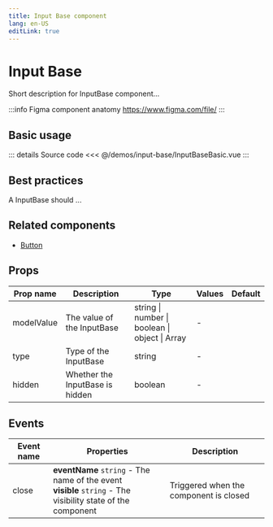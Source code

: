 ```yaml
---
title: Input Base component
lang: en-US
editLink: true
---
```


# Input Base

Short description for InputBase component...

:::info Figma component anatomy
https://www.figma.com/file/
:::

## Basic usage

<InputBaseBasic />

::: details Source code
<<< @/demos/input-base/InputBaseBasic.vue
:::

## Best practices

A InputBase should ...

## Related components

- [Button](/components/button/button.doc)

## Props

| Prop name  | Description                     | Type                                           | Values | Default |
| ---------- | ------------------------------- | ---------------------------------------------- | ------ | ------- |
| modelValue | The value of the InputBase      | string \| number \| boolean \| object \| Array | -      |         |
| type       | Type of the InputBase           | string                                         | -      |         |
| hidden     | Whether the InputBase is hidden | boolean                                        | -      |         |

## Events

| Event name | Properties                                                                                                      | Description                            |
| ---------- | --------------------------------------------------------------------------------------------------------------- | -------------------------------------- |
| close      | **eventName** `string` - The name of the event<br/>**visible** `string` - The visibility state of the component | Triggered when the component is closed |
